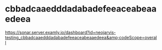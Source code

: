 # cbbadcaaedddadabadefeeaceabeaaedeea
https://sonar.server.examly.io/dashboard?id=neojarvis-testing_cbbadcaaedddadabadefeeaceabeaaedeea&amp;codeScope=overall
